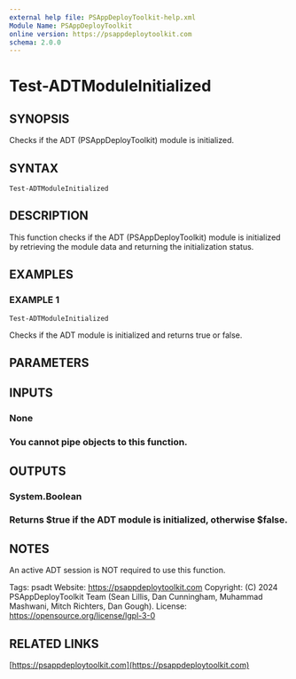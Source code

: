 ```yaml
---
external help file: PSAppDeployToolkit-help.xml
Module Name: PSAppDeployToolkit
online version: https://psappdeploytoolkit.com
schema: 2.0.0
---
```


# Test-ADTModuleInitialized

## SYNOPSIS
Checks if the ADT (PSAppDeployToolkit) module is initialized.

## SYNTAX

```
Test-ADTModuleInitialized
```

## DESCRIPTION
This function checks if the ADT (PSAppDeployToolkit) module is initialized by retrieving the module data and returning the initialization status.

## EXAMPLES

### EXAMPLE 1
```
Test-ADTModuleInitialized
```

Checks if the ADT module is initialized and returns true or false.

## PARAMETERS

## INPUTS

### None
### You cannot pipe objects to this function.
## OUTPUTS

### System.Boolean
### Returns $true if the ADT module is initialized, otherwise $false.
## NOTES
An active ADT session is NOT required to use this function.

Tags: psadt
Website: https://psappdeploytoolkit.com
Copyright: (C) 2024 PSAppDeployToolkit Team (Sean Lillis, Dan Cunningham, Muhammad Mashwani, Mitch Richters, Dan Gough).
License: https://opensource.org/license/lgpl-3-0

## RELATED LINKS

[https://psappdeploytoolkit.com](https://psappdeploytoolkit.com)
